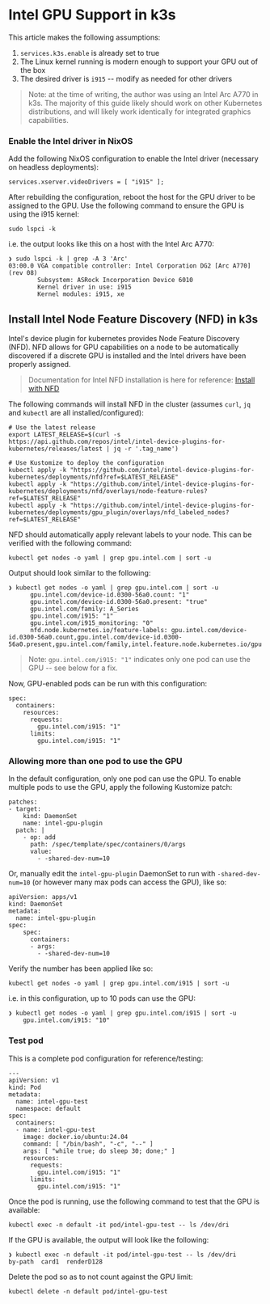 # Intel GPU Support in k3s

This article makes the following assumptions:
1. `services.k3s.enable` is already set to true
2. The Linux kernel running is modern enough to support your GPU out of the box
3. The desired driver is `i915` -- modify as needed for other drivers

> Note: at the time of writing, the author was using an Intel Arc A770 in k3s. The majority of this guide likely should work on other Kubernetes distributions, and will likely work identically for integrated graphics capabilities.

### Enable the Intel driver in NixOS

Add the following NixOS configuration to enable the Intel driver (necessary on headless deployments):

```
services.xserver.videoDrivers = [ "i915" ];
```

After rebuilding the configuration, reboot the host for the GPU driver to be assigned to the GPU. Use the following command to ensure the GPU is using the i915 kernel:

```
sudo lspci -k
```

i.e. the output looks like this on a host with the Intel Arc A770:

```
❯ sudo lspci -k | grep -A 3 'Arc'
03:00.0 VGA compatible controller: Intel Corporation DG2 [Arc A770] (rev 08)
        Subsystem: ASRock Incorporation Device 6010
        Kernel driver in use: i915
        Kernel modules: i915, xe
```

## Install Intel Node Feature Discovery (NFD) in k3s

Intel's device plugin for kubernetes provides Node Feature Discovery (NFD). NFD allows for GPU capabilities on a node to be automatically discovered if a discrete GPU is installed and the Intel drivers have been properly assigned.

> Documentation for Intel NFD installation is here for reference: [Install with NFD](https://intel.github.io/intel-device-plugins-for-kubernetes/cmd/gpu_plugin/README.html#install-with-nfd)

The following commands will install NFD in the cluster (assumes `curl`, `jq` and `kubectl` are all installed/configured):

```
# Use the latest release
export LATEST_RELEASE=$(curl -s https://api.github.com/repos/intel/intel-device-plugins-for-kubernetes/releases/latest | jq -r '.tag_name')

# Use Kustomize to deploy the configuration
kubectl apply -k "https://github.com/intel/intel-device-plugins-for-kubernetes/deployments/nfd?ref=$LATEST_RELEASE"
kubectl apply -k "https://github.com/intel/intel-device-plugins-for-kubernetes/deployments/nfd/overlays/node-feature-rules?ref=$LATEST_RELEASE"
kubectl apply -k "https://github.com/intel/intel-device-plugins-for-kubernetes/deployments/gpu_plugin/overlays/nfd_labeled_nodes?ref=$LATEST_RELEASE"
```

NFD should automatically apply relevant labels to your node. This can be verified with the following command:

```
kubectl get nodes -o yaml | grep gpu.intel.com | sort -u
```

Output should look similar to the following:

```
❯ kubectl get nodes -o yaml | grep gpu.intel.com | sort -u
      gpu.intel.com/device-id.0300-56a0.count: "1"
      gpu.intel.com/device-id.0300-56a0.present: "true"
      gpu.intel.com/family: A_Series
      gpu.intel.com/i915: "1"
      gpu.intel.com/i915_monitoring: "0"
      nfd.node.kubernetes.io/feature-labels: gpu.intel.com/device-id.0300-56a0.count,gpu.intel.com/device-id.0300-56a0.present,gpu.intel.com/family,intel.feature.node.kubernetes.io/gpu
```

> Note: `gpu.intel.com/i915: "1"` indicates only one pod can use the GPU -- see below for a fix.

Now, GPU-enabled pods can be run with this configuration:

```
spec:
  containers:
    resources:
      requests:
        gpu.intel.com/i915: "1"
      limits:
        gpu.intel.com/i915: "1"
```

### Allowing more than one pod to use the GPU

In the default configuration, only one pod can use the GPU. To enable multiple pods to use the GPU, apply the following Kustomize patch:

```
patches:
- target:
    kind: DaemonSet
    name: intel-gpu-plugin
  patch: |
    - op: add
      path: /spec/template/spec/containers/0/args
      value:
        - -shared-dev-num=10
```

Or, manually edit the `intel-gpu-plugin` DaemonSet to run with `-shared-dev-num=10` (or however many max pods can access the GPU), like so:

```
apiVersion: apps/v1
kind: DaemonSet
metadata:
  name: intel-gpu-plugin
spec:
    spec:
      containers:
      - args:
        - -shared-dev-num=10
```

Verify the number has been applied like so:

```
kubectl get nodes -o yaml | grep gpu.intel.com/i915 | sort -u
```

i.e. in this configuration, up to 10 pods can use the GPU:

```
❯ kubectl get nodes -o yaml | grep gpu.intel.com/i915 | sort -u
    gpu.intel.com/i915: "10"
```

### Test pod

This is a complete pod configuration for reference/testing:

```
---
apiVersion: v1
kind: Pod
metadata:
  name: intel-gpu-test
  namespace: default
spec:
  containers:
  - name: intel-gpu-test
    image: docker.io/ubuntu:24.04
    command: [ "/bin/bash", "-c", "--" ]
    args: [ "while true; do sleep 30; done;" ]
    resources:
      requests:
        gpu.intel.com/i915: "1"
      limits:
        gpu.intel.com/i915: "1"
```

Once the pod is running, use the following command to test that the GPU is available:

```
kubectl exec -n default -it pod/intel-gpu-test -- ls /dev/dri
```

If the GPU is available, the output will look like the following:

```
❯ kubectl exec -n default -it pod/intel-gpu-test -- ls /dev/dri
by-path  card1  renderD128
```

Delete the pod so as to not count against the GPU limit:

```
kubectl delete -n default pod/intel-gpu-test
```
